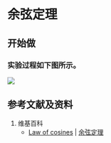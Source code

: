 # 余弦定理

## 开始做

### 实验过程如下图所示。

![](/images/欧几里得几何/圆周率和三角函数/余弦定理/1a1.jpg)

## 参考文献及资料

1. 维基百科
	- [Law of cosines](https://en.wikipedia.org/wiki/Law_of_cosines) | [余弦定理](https://zh.wikipedia.org/wiki/余弦定理) 



